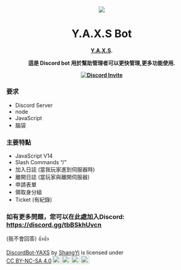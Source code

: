<h4 align="center">


<div align="center">
  <a href="https://github.com/ShangYi8">
    <img src="https://cdn.discordapp.com/attachments/1141003082675802245/1159444997943349248/yaxs1.png?ex=6543814c&is=65310c4c&hm=4aed902a8182136935ececfa21ee6a7f60135f64e880a3f352bcb8a14cc725c3&=&width=726&height=408">
  </a> 

  <h1 align="center">Y.A.X.S Bot</h1>

  [Y.A.X.S](https://discord.gg/pP23btXXcA).

  <p align="center">
    這是 Discord bot 用於幫助管理者可以更快管理,更多功能使用.
    <br />
  </p>
  <a href="https://discord.gg/tbBSkhUvcn" title=""><img alt="Discord Invite" src="https://share.creavite.co/EPKK5Y6xGdzbYg4E.gif"></a>
</div>



### 要求
- Discord Server
- node
- JavaScript
- 腦袋

###  主要特點
- JavaScript V14
- Slash Commands “/” 
- 加入日誌 (當我玩家進到伺服器時)
- 離開日誌 (當玩家與離開伺服器)
- 申請表單
- 領取身分組
- Ticket (有紀錄)

### 如有更多問題，您可以在此處加入Discord: https://discord.gg/tbBSkhUvcn 
(我不會回答) 👍👍


<p xmlns:cc="http://creativecommons.org/ns#" xmlns:dct="http://purl.org/dc/terms/"><a property="dct:title" rel="cc:attributionURL" href="https://github.com/ShangYi7/DiscordBot-YAXS">DiscordBot-YAXS</a> by <a rel="cc:attributionURL dct:creator" property="cc:attributionName" href="https://github.com/ShangYi7">ShangYi</a> is licensed under <a href="http://creativecommons.org/licenses/by-nc-sa/4.0/?ref=chooser-v1" target="_blank" rel="license noopener noreferrer" style="display:inline-block;">CC BY-NC-SA 4.0<img style="height:22px!important;margin-left:3px;vertical-align:text-bottom;" src="https://mirrors.creativecommons.org/presskit/icons/cc.svg?ref=chooser-v1"><img style="height:22px!important;margin-left:3px;vertical-align:text-bottom;" src="https://mirrors.creativecommons.org/presskit/icons/by.svg?ref=chooser-v1"><img style="height:22px!important;margin-left:3px;vertical-align:text-bottom;" src="https://mirrors.creativecommons.org/presskit/icons/nc.svg?ref=chooser-v1"><img style="height:22px!important;margin-left:3px;vertical-align:text-bottom;" src="https://mirrors.creativecommons.org/presskit/icons/sa.svg?ref=chooser-v1"></a></p>
